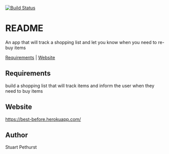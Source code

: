 [![Build Status](https://travis-ci.com/stuartpet/best_before.svg?branch=master)](https://travis-ci.com/stuartpet/best_before)

# README

An app that will track a shopping list and let you know when you need to re-buy items

[Requirements](#requirements) | [Website](#website)

## Requirements


build a shopping list that will track items and inform the user when they need to buy items

## Website

https://best-before.herokuapp.com/

## Author
Stuart Pethurst
